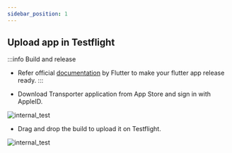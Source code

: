 ```yaml
---
sidebar_position: 1
---
```


## Upload app in Testflight

:::info Build and release
- Refer official [documentation](https://docs.flutter.dev/deployment/ios) by Flutter to make your flutter app release ready.
:::

- Download Transporter application from App Store and sign in with AppleID.

![internal_test](/img/internal-test-release-ios/internal_test_10.png)

- Drag and drop the build to upload it on Testflight.

![internal_test](/img/internal-test-release-ios/internal_test_11.png)